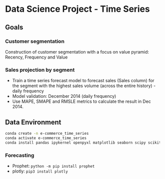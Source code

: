 # Data Science Project - Time Series

## Goals

### Customer segmentation

Construction of customer segmentation with a focus on value pyramid: Recency, Frequency and Value

### Sales projection by segment

- Train a time series forecast model to forecast sales (Sales column) for the segment with the highest sales volume (across the entire history) - daily frequency
- Model validation: December 2014 (daily frequency)
- Use MAPE, SMAPE and RMSLE metrics to calculate the result in Dec 2014.

## Data Environment

```bash
conda create -n e-commerce_time_series
conda activate e-commerce_time_series
conda install pandas ipykernel openpyxl matplotlib seaborn scipy scikit-learn 
```

### Forecasting

- Prophet: `python -m pip install prophet`
- plotly: `pip3 install plotly`
